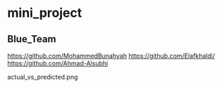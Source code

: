 # mini_project

## Blue_Team

https://github.com/MohammedBunahyah
https://github.com/Elafkhaldi/
https://github.com/Ahmad-Alsubhi



actual_vs_predicted.png
